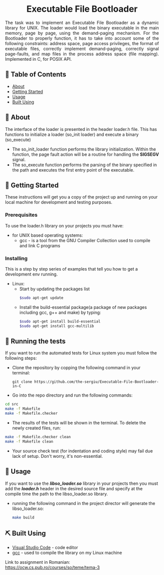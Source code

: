 
<h1 align="center">Executable File Bootloader</h3>

<p align="justify"> 
The task was to implement an Executable File Bootloader as a dynamic library for UNIX. The loader would load the binary executable in the main memory, page by page, using the demand-paging mechanism. For the Bootloader to properly function, it has to take into account some of the following constraints: address space, page access privileges, the format of executable files, correctly implement demand-paging, correctly signal page-faults, and map files in the process address space (file mapping). Implemented in C, for POSIX API.
    <br> 
</p>

## 📝 Table of Contents
- [About](#about)
- [Getting Started](#getting_started)
- [Usage](#usage)
- [Built Using](#built_using)

## 🧐 About <a name = "about"></a>
The interface of the loader is presented in the header loader.h file. This has functions to initialize a loader (so_init loader) and execute a binary (so_execute)

* The so_init_loader function performs the library initialization. Within the function, the page fault action will be a routine for handling the **SIGSEGV** signal.
* The so_execute function performs the parsing of the binary specified in the path and executes the first entry point of the executable.

## 🏁 Getting Started <a name = "getting_started"></a>
These instructions will get you a copy of the project up and running on your local machine for development and testing purposes.

### Prerequisites
To use the loader.h library on your projects you must have:

* for UNIX based operating systems:
  * gcc - is a tool from the GNU Compiler Collection used to compile and link C programs

### Installing
This is a step by step series of examples that tell you how to get a development env running.

* Linux:
  * Start by updating the packages list
    ```bash
    $sudo apt-get update
    ```
  * Install the build-essential package(a package of new packages including gcc, g++ and make) by typing:
    ```bash
    $sudo apt-get install build-essential 
    $sudo apt-get install gcc-multilib  
    ```
## 🔧 Running the tests <a name = "tests"></a>
If you want to run the automated tests for Linux system you must follow the following steps:
* Clone the repository by copping the following command in your terminal:
  ```
  git clone https://github.com/the-sergiu/Executable-File-Bootloader-in-C
  ```

* Go into the repo directory and run the following commands:
```bash
cd src
make -f Makefile
make -f Makefile.checker

```
  
* The results of the tests will be shown in the terminal. To delete the newly created files, run:
```bash
make -f Makefile.checker clean
make -f Makefile clean
```

* Your source check test (for indentation and coding style) may fail due lack of setup. Don't worry, it's non-essential. 

## 🎈 Usage <a name="usage"></a>
If you want to use the ***libso_loader.so*** library in your projects then you must add the ***loader.h*** header in the desired source file and specify at the compile time the path to the libso_loader.so library.

* running the following command in the project director will generate the libso_loader.so:
  ```bash
  make build
  ```
## ⛏️ Built Using <a name = "built_using"></a>
- [Visual Studio Code](https://code.visualstudio.com/) - code editor
- [gcc](https://gcc.gnu.org/) - used to compile the library on my Linux machine

Link to assignment in Romanian: https://ocw.cs.pub.ro/courses/so/teme/tema-3
